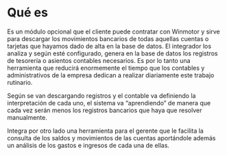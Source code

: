# Qué es

Es un módulo opcional que el cliente puede contratar con Winmotor y sirve para descargar los movimientos bancarios de todas aquellas cuentas o tarjetas que hayamos dado de alta en la base de datos. El integrador los analiza y según esté configurado, genera en la base de datos los registros de tesorería o asientos contables necesarios. Es por lo tanto una herramienta que reducirá enormemente el tiempo que los contables y administrativos de la empresa dedican a realizar diariamente este trabajo rutinario.

Según se van descargando registros y el contable va definiendo la interpretación de cada uno, el sistema va “aprendiendo” de manera que cada vez serán menos los registros bancarios que haya que resolver manualmente.

Integra por otro lado una herramienta para el gerente que le facilita la consulta de los saldos y movimientos de las cuentas aportándole además un análisis de los gastos e ingresos de cada una de ellas.
